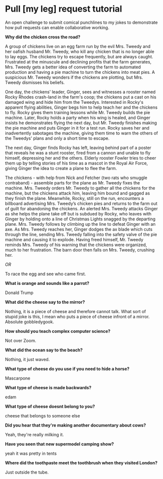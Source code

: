# Pull [my leg] request tutorial
An open challenge to submit comical punchlines to my jokes to demonstrate how pull requests can enable collaborative working. 

**Why did the chicken cross the road?**

A group of chickens live on an egg farm run by the evil Mrs. Tweedy and her oafish husband Mr. Tweedy, who kill any chicken that is no longer able to lay eggs. The chickens try to escape frequently, but are always caught. Frustrated at the minuscule and declining profits that the farm generates, Mrs. Tweedy gets a better idea of converting the farm to automated production and having a pie machine to turn the chickens into meat pies. A suspicious Mr. Tweedy wonders if the chickens are plotting, but Mrs. Tweedy dismisses his beliefs.

One day, the chickens' leader, Ginger, sees and witnesses a rooster named Rocky Rhodes crash-land in the farm's coop; the chickens put a cast on his damaged wing and hide him from the Tweedys. Interested in Rocky's apparent flying abilities, Ginger begs him to help teach her and the chickens to fly. Rocky gives them training lessons while Mr. Tweedy builds the pie machine. Later, Rocky holds a party when his wing is healed, and Ginger insists he demonstrates flying the next day, but Mr. Tweedy finishes making the pie machine and puts Ginger in it for a test run. Rocky saves her and inadvertently sabotages the machine, giving them time to warn the others of the Tweedys' plans and only a short time to escape.

The next day, Ginger finds Rocky has left, leaving behind part of a poster that reveals he was a stunt rooster, fired from a cannon and unable to fly himself, depressing her and the others. Elderly rooster Fowler tries to cheer them up by telling stories of his time as a mascot in the Royal Air Force, giving Ginger the idea to create a plane to flee the farm.

The chickens - with help from Nick and Fetcher (two rats who smuggle contraband) - assemble parts for the plane as Mr. Tweedy fixes the machine. Mrs. Tweedy orders Mr. Tweedy to gather all the chickens for the machine, but the chickens attack him, leaving him bound and gagged as they finish the plane. Meanwhile, Rocky, still on the run, encounters a billboard advertising Mrs. Tweedy’s chicken pies and returns to the farm out of guilt for abandoning the chickens. An alerted Mrs. Tweedy attacks Ginger as she helps the plane take off but is subdued by Rocky, who leaves with Ginger by holding onto a line of Christmas Lights snagged by the departing plane. Mrs. Tweedy follows by climbing up the line to defeat Ginger with an axe. As Mrs. Tweedy reaches her, Ginger dodges the ax blade which cuts through the line, sending Mrs. Tweedy falling into the safety valve of the pie machine and causing it to explode. Having freed himself, Mr. Tweedy reminds Mrs. Tweedy of his warning that the chickens were organized, much to her frustration. The barn door then falls on Mrs. Tweedy, crushing her.

*OR*

To race the egg and see who came first.

**What is orange and sounds like a parrot?**

Donald Trump

**What did the cheese say to the mirror?**

Nothing, it is a piece of cheese and therefore cannot talk. What sort of stupid joke is this, I mean who puts a piece of cheese infront of a mirror. Absolute gobbledygook.

**How should you teach complex computer science?** 

Not over Zoom.

**What did the ocean say to the beach?**

Nothing, it just waved.

**What type of cheese do you use if you need to hide a horse?**

Mascarpone

**What type of cheese is made backwards?**

edam

**What type of cheese doesnt belong to you?**

cheese that belongs to someone else

**Did you hear that they're making another documentary about cows?**

Yeah, they're really milking it.

**Have you seen that new supermodel camping show?**

yeah it was pretty in tents

**Where did the toothpaste meet the toothbrush when they visited London?**

Just outside the tube.
